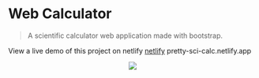 # Web Calculator

> A scientific calculator web application made with bootstrap.

View a live demo of this project on netlify [netlify](https://pretty-sci-calc.netlify.app/)
pretty-sci-calc.netlify.app

<p align="center">
  <img src="https://pretty-sci-calc.netlify.app/screenshots/screenshot2.png" />
</p>
